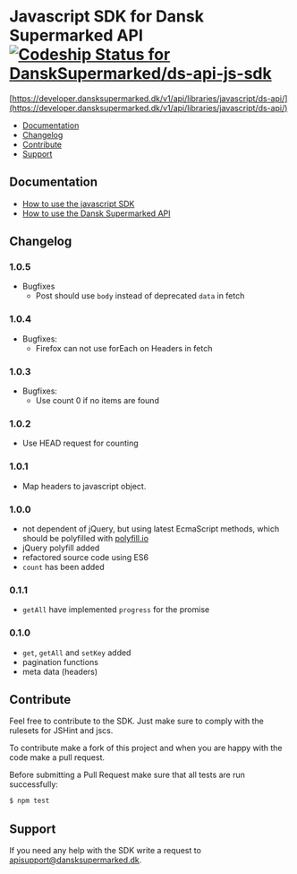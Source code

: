 # Javascript SDK for Dansk Supermarked API [ ![Codeship Status for DanskSupermarked/ds-api-js-sdk](https://codeship.com/projects/36ec9160-dac9-0132-128b-7e6cf4be967c/status?branch=master)](https://codeship.com/projects/79394)
[https://developer.dansksupermarked.dk/v1/api/libraries/javascript/ds-api/](https://developer.dansksupermarked.dk/v1/api/libraries/javascript/ds-api/)
- [Documentation](#documentation)
- [Changelog](#changelog)
- [Contribute](#contribute)
- [Support](#support)

## Documentation
- [How to use the javascript SDK](https://developer.dansksupermarked.dk/v1/api/libraries/javascript/ds-api/)
- [How to use the Dansk Supermarked API](https://developer.dansksupermarked.dk/v1/overview/)

## Changelog

### 1.0.5
- Bugfixes
  - Post should use `body` instead of deprecated `data` in fetch

### 1.0.4
- Bugfixes:
  - Firefox can not use forEach on Headers in fetch

### 1.0.3
- Bugfixes:
  - Use count 0 if no items are found

### 1.0.2
- Use HEAD request for counting

### 1.0.1
- Map headers to javascript object.

### 1.0.0
- not dependent of jQuery, but using latest EcmaScript methods, which should be polyfilled with [polyfill.io](https://cdn.polyfill.io/v1/docs/)
- jQuery polyfill added
- refactored source code using ES6
- `count` has been added

### 0.1.1
- `getAll` have implemented `progress` for the promise

### 0.1.0
- `get`, `getAll` and `setKey` added
- pagination functions
- meta data (headers)

## Contribute
Feel free to contribute to the SDK. Just make sure to comply with the rulesets for JSHint and jscs.

To contribute make a fork of this project and when you are happy with the code make a pull request.

Before submitting a Pull Request make sure that all tests are run successfully:

```bash
$ npm test
```

## Support
If you need any help with the SDK write a request to [apisupport@dansksupermarked.dk](mailto:apisupport@dansksupermarked.dk).
